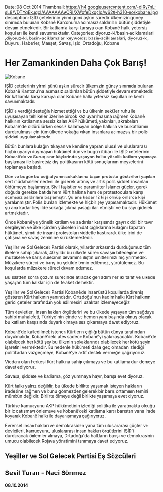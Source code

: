 Date: 08 Oct 2014
Thumbnail: https://lh4.googleusercontent.com/-diRy7nL-sL8/VDTYqEkugcI/AAAAAAAACRI/XWxfeDxgdIo/w620-h310-no/kobane.jpg
description: IŞİD çetelerinin yirmi günü aşkın süredir ülkemizin güney sınırında bulunan Kobanê Kantonu’na acımasız saldırıları bütün şiddetiyle devam etmektedir. Bir katliamla karşı karşıya olan Kobanê halkı yetersiz koşulları ile kenti savunmaktadır.
Categories: diyoruz-ki/basin-aciklamalari ,diyoruz-ki, basin-aciklamalari
keywords: basin-aciklamalari, diyoruz-ki, Duyuru, Haberler, Manşet, Savaş, Işid, Ortadoğu, Kobane


# Her Zamankinden Daha Çok Barış!

![Kobane](https://lh4.googleusercontent.com/-diRy7nL-sL8/VDTYqEkugcI/AAAAAAAACRI/XWxfeDxgdIo/w620-h310-no/kobane.jpg)

IŞİD çetelerinin yirmi günü aşkın süredir ülkemizin güney sınırında bulunan Kobanê Kantonu’na acımasız saldırıları bütün şiddetiyle devam etmektedir. Bir katliamla karşı karşıya olan Kobanê halkı yetersiz koşulları ile kenti savunmaktadır.

IŞİD'e verdiği desteğin hizmet ettiği ve bu ülkenin seküler ruhu ile uyuşmayan tehlikeler üzerine birçok kez uyarılmasına rağmen Kobanê halkının katliamına sessiz kalan AKP hükümeti, yakınları, akrabaları Kobanê'de öldürülürken sessiz kalamayan bölge halkına ve bu katliamın durdurulması için tüm ülkede sokağa çıkan insanlara acımazsız bir polis şiddeti uygulamaktadır.

Bütün bunlara kulağını tıkayan ve kendine yapılan ulusal ve uluslararası hiçbir uyarıyı duymayan hükümet dün ve bugün itibarı ile IŞİD çetelerinin Kobanê’de ve Suruç sınır köylerinde yaşayan halka yönelik katliam yapmaya başlaması ile basiretsiz dış politikasının kötü sonuçlarının meyvelerini toplamaya başladı.

Dün ve bugün bu coğrafyanın sokaklarına taşan protesto gösterileri yapılan sert müdahaleler nedeni ile giderek artmış ve artık polis şiddeti insanları öldürmeye başlamıştır. Sivil faşistler ve paramiliter İslamcı güçler, gerek doğuda gerekse batıda hem Kürt halkına hem de protestoculara karşı acımasız saldırılara başlamıştır. Şu ana kadar 12 kişi ölmüş onlarca kişi yaralanmıştır. Polis bunları izlemekte ve hiçbir şey yapmamaktadır. Hükümet şu ana kadar beş ilde sokağa çıkma yasağı ilan etmiştir ve bu sayı giderek artmaktadır.

Önce Kobanê’ye yönelik katliam ve saldırılar karşısında gayrı ciddi bir tavır sergileyen ve ülke içinden yükselen imdat çığlıklarına kulağını kapatan hükümet, şimdi de insani protestoları şiddetle bastırarak ülke içini de çatışma ve savaş zeminine sürüklemektedir.

Yeşiller ve Sol Gelecek Partisi olarak, yıllardır arkasında durduğumuz tüm ilkelere sahip çıkarak, 40 yıldır bu ülkede süren savaşın biteceğine ve müzakere ve barış sürecinin devamına iliştin ümitlerimizi hiç yitirmedik. Müzakere süreci ve barış bu şekilde temin edilemez, yürütülemez. Bu koşullarda müzakere süreci devam edemez.

Bu saatten sonra çözüm sürecinde atılacak geri adım her iki taraf ve ülkede yaşayan tüm halklar için de felaket demektir.

Yeşiller ve Sol Gelecek Partisi Kobanê’de insanüstü koşullarda direniş gösteren Kürt halkının yanındadır. Ortadoğu'nun kadim halkı Kürt halkının gerici çeteler tarafından yok edilmesini uzaktan izlemeyeceğiz.

Tüm devletleri, insan hakları örgütlerini ve bu ülkede yaşayan tüm sağduyu sahibi muhalefeti, Türkiye'nin içinde ve hemen yanı başında olmuş olacak bu katliam karşısında duyarlı olmaya ses çıkarmaya davet ediyoruz.

Kobanê’de katledilmek istenen Kürtlerin çığlığı bütün dünya tarafından duyulmalıdır, Kobanê'deki ateş sadece Kobanê’yi yakmayacaktır. Kobanê’de olabilecek her kötü şey bu ülkenin sokaklarında olabilecek her kötü şeyin işaretini vermektedir. Bu nedenle hükümeti daha geç olmadan izlediği politikadan vazgeçmeye, Kobanê’ye aktif destek vermeğe çağırıyoruz.

Vicdanı olan herkesi Kürt halkına sahip çıkmaya ve bu katliama dur demeye davet ediyoruz.

Savaşa, şiddete ve katliama, göz yummaya hayır, barışa evet diyoruz.

Kürt halkı yalnız değildir, bu ülkede birlikte yaşamak isteyen halkların iradesine rağmen ve bunu görmezden gelerek bir barış ortamının temini mümkün değildir. Birlikte ölmeye değil birlikte yaşamaya evet diyoruz.

Türkiye kamuoyunu AKP hükümetinin izlediği politika ile yaratmakta olduğu bir iç çatışmayı önlemeye ve Kobanê’deki katliama karşı barıştan yana irade koyarak Kobanê halkı ile dayanışmaya çağırıyoruz.

Evrensel insan hakları ve demokrasiden yana tüm uluslararası güçler ve devletleri, kamuoyunu, uluslararası insan hakları örgütlerini IŞİD'i durduracak önlemler almaya, Ortadoğu'da halkların barışı ve demokrasinin umudu olabilecek Rojava yönetimini tanımaya davet ediyoruz.



## Yeşiller ve Sol Gelecek Partisi Eş Sözcüleri
## Sevil Turan - Naci Sönmez
#### 08.10.2014
